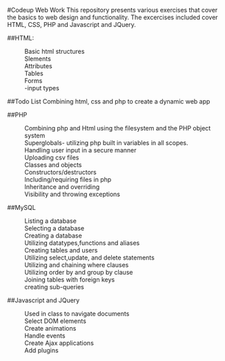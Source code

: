 #Codeup Web Work
This repository presents various exercises that cover the basics to web design and functionality. The excercises included cover HTML, CSS, PHP and Javascript and JQuery.


##HTML:
<dl>
<dd>Basic html structures</dd>
<dd>Slements</dd>
<dd>Attributes</dd>
<dd>Tables</dd>
<dd>Forms</dd> 
<dd>-input types</dd>
</dl>


##Todo List
Combining html, css and php to create a dynamic web app 

##PHP
<dl>
<dd>Combining php and Html using the filesystem and the PHP object system</dd>
<dd>Superglobals- utilizing php built in variables in all scopes.</dd>
<dd>Handling user input in a secure manner</dd>
<dd>Uploading csv files</dd>
<dd>Classes and objects</dd>
<dd>Constructors/destructors</dd>
<dd>Including/requiring files in php</dd>
<dd>Inheritance and overriding</dd>
<dd>Visibility and throwing exceptions</dd>
</dl>

##MySQL
<dl>
<dd>Listing a database</dd>
<dd>Selecting a database</dd>
<dd>Creating a database</dd>
<dd>Utilizing datatypes,functions and aliases</dd>
<dd>Creating tables and users</dd>
<dd>Utilizing select,update, and delete statements</dd>
<dd>Utilizing and chaining where clauses</dd>
<dd>Utilizing order by and group by clause</dd>
<dd>Joining tables with foreign keys</dd>
<dd>creating sub-queries</dd>
</dl>

##Javascript and JQuery
<dl>
<dd>Used in class to navigate documents
<dd>Select DOM elements
<dd>Create animations
<dd>Handle events
<dd>Create Ajax applications
<dd>Add plugins
</dl>


